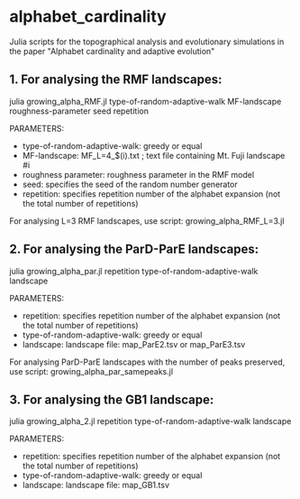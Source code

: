 # alphabet_cardinality

Julia scripts for the topographical analysis and evolutionary simulations in the paper "Alphabet cardinality and adaptive evolution"

## 1. For analysing the RMF landscapes:

julia growing_alpha_RMF.jl type-of-random-adaptive-walk MF-landscape roughness-parameter seed repetition 

  PARAMETERS:
  - type-of-random-adaptive-walk: greedy or equal
  - MF-landscape: MF_L=4_$(i).txt ; text file containing Mt. Fuji landscape #i
  - roughness parameter: roughness parameter in the RMF model
  - seed: specifies the seed of the random number generator
  - repetition: specifies repetition number of the alphabet expansion (not the total number of repetitions)

For analysing L=3 RMF landscapes, use script: growing_alpha_RMF_L=3.jl

## 2. For analysing the ParD-ParE landscapes:

julia growing_alpha_par.jl repetition type-of-random-adaptive-walk landscape

  PARAMETERS:
- repetition: specifies repetition number of the alphabet expansion (not the total number of repetitions)
- type-of-random-adaptive-walk: greedy or equal
- landscape: landscape file: map_ParE2.tsv or map_ParE3.tsv

For analysing ParD-ParE landscapes with the number of peaks preserved, use script: growing_alpha_par_samepeaks.jl

## 3. For analysing the GB1 landscape:

julia growing_alpha_2.jl repetition type-of-random-adaptive-walk landscape

  PARAMETERS:
- repetition: specifies repetition number of the alphabet expansion (not the total number of repetitions)
- type-of-random-adaptive-walk: greedy or equal
- landscape: landscape file: map_GB1.tsv

  
  







